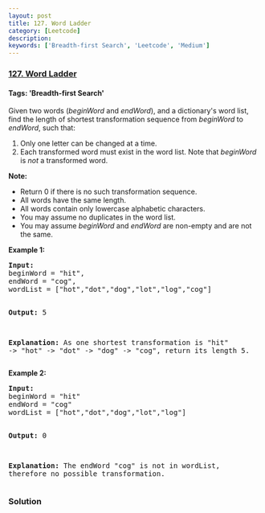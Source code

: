```yaml
---
layout: post
title: 127. Word Ladder
category: [Leetcode]
description: 
keywords: ['Breadth-first Search', 'Leetcode', 'Medium']
---
```

### [127. Word Ladder](https://leetcode.com/problems/word-ladder)

#### Tags: 'Breadth-first Search'

<div class="content__u3I1 question-content__JfgR"><div><p>Given two words (<em>beginWord</em> and <em>endWord</em>), and a dictionary's word list, find the length of shortest transformation sequence from <em>beginWord</em> to <em>endWord</em>, such that:</p>
<ol>
<li>Only one letter can be changed at a time.</li>
<li>Each transformed word must exist in the word list. Note that <em>beginWord</em> is <em>not</em> a transformed word.</li>
</ol>
<p><strong>Note:</strong></p>
<ul>
<li>Return 0 if there is no such transformation sequence.</li>
<li>All words have the same length.</li>
<li>All words contain only lowercase alphabetic characters.</li>
<li>You may assume no duplicates in the word list.</li>
<li>You may assume <em>beginWord</em> and <em>endWord</em> are non-empty and are not the same.</li>
</ul>
<p><strong>Example 1:</strong></p>
<pre><strong>Input:</strong>
beginWord = "hit",
endWord = "cog",
wordList = ["hot","dot","dog","lot","log","cog"]

<strong>Output: </strong>5

<strong>Explanation:</strong> As one shortest transformation is "hit" -&gt; "hot" -&gt; "dot" -&gt; "dog" -&gt; "cog",
return its length 5.
</pre>
<p><strong>Example 2:</strong></p>
<pre><strong>Input:</strong>
beginWord = "hit"
endWord = "cog"
wordList = ["hot","dot","dog","lot","log"]

<strong>Output:</strong> 0

<strong>Explanation:</strong> The endWord "cog" is not in wordList, therefore no possible<strong> </strong>transformation.
</pre>
<ul>
</ul>
</div></div>

### Solution
